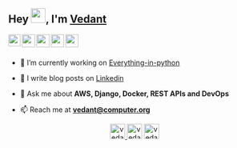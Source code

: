 <!-- <h1 align="center">Hi there 👋</h1> -->
<!-- <h3 align="center">Dynamic leader and Cloud engineer with AWS in my heart and python in my mind, Chairperson of @IEEE-APSIT</h3> -->

## Hey <img src="https://github.com/TheDudeThatCode/TheDudeThatCode/blob/master/Assets/Hi.gif" width="29px">, I'm [Vedant](https://www.linkedin.com/in/vedant-mhatre/) 

<a href="https://www.linkedin.com/in/vedant-mhatre/">
  <img align="left" width="24px" src="https://cdn.jsdelivr.net/npm/simple-icons@v3/icons/linkedin.svg"  />
</a>
<a href="https://twitter.com/VedantMhatre19">
  <img align="left" width="26px" src="https://cdn.jsdelivr.net/npm/simple-icons@v3/icons/twitter.svg" />
</a>
<a href="mailto:vedantmh@gmail.com">
  <img align="left" width="26px" src="https://cdn.jsdelivr.net/npm/simple-icons@v3/icons/gmail.svg" />
</a>
<a href="https://www.instagram.com/vedant_mhatre_/">
  <img align="left" width="26px" src="https://cdn.jsdelivr.net/npm/simple-icons@3.7.0/icons/instagram.svg" />
</a>
<a href="https://medium.com/@vedantmh">
  <img align="left" width="26px" src="https://cdn.jsdelivr.net/npm/simple-icons@v3/icons/medium.svg" />
</a>
<br><br>
<div>

<!-- <p align="left"> <img src="https://komarev.com/ghpvc/?username=vedant-mhatre" alt="vedant-mhatre" /> </p> -->

- 🔭 I’m currently working on [Everything-in-python](github.com/Vedant-Mhatre/Everything-in-python)
<!--- 👨‍💻 All of my projects are available at [github.com/Vedant-Mhatre](github.com/Vedant-Mhatre) -->
- 📝 I write blog posts on [Linkedin](https://www.linkedin.com/in/vedant-mhatre/detail/recent-activity/shares/)
- 💬 Ask me about **AWS, Django, Docker, REST APIs and DevOps**

- 📫 Reach me at **vedant@computer.org**
<!--
<p align="left"><img src="https://devicons.github.io/devicon/devicon.git/icons/amazonwebservices/amazonwebservices-original-wordmark.svg" alt="amazonwebservices" width="20" height="20"/> <img src="https://devicons.github.io/devicon/devicon.git/icons/c/c-original.svg" alt="c" width="20" height="20"/> <img src="https://devicons.github.io/devicon/devicon.git/icons/django/django-original.svg" alt="django" width="20" height="20"/> <img src="https://devicons.github.io/devicon/devicon.git/icons/docker/docker-original-wordmark.svg" alt="docker" width="20" height="20"/> <img src="https://devicons.github.io/devicon/devicon.git/icons/mysql/mysql-original-wordmark.svg" alt="mysql" width="20" height="20"/> <img src="https://devicons.github.io/devicon/devicon.git/icons/python/python-original-wordmark.svg" alt="python" width="20" height="20"/> <img src="https://devicons.github.io/devicon/devicon.git/icons/nginx/nginx-original.svg" alt="nginx" width="20" height="20"/></p><p align="center">
-->


<p align="center" padding="80px"> <a padding="80px" href="https://twitter.com/vedantmhatre19" target="blank"><img padding="80px" src="https://cdn.jsdelivr.net/npm/simple-icons@3.0.1/icons/twitter.svg" alt="vedantmhatre19" height="30" width="30" /> </a> 
<a href="https://linkedin.com/in/vedant-mhatre" target="blank"><img  src="https://cdn.jsdelivr.net/npm/simple-icons@3.0.1/icons/linkedin.svg" alt="vedant-mhatre" height="30" width="30" /></a>
<a href="https://instagram.com/vedant_mhatre_" target="blank"><img  src="https://cdn.jsdelivr.net/npm/simple-icons@3.0.1/icons/instagram.svg" alt="vedant_mhatre_" height="30" width="30" /></a>
</p>
</div>
